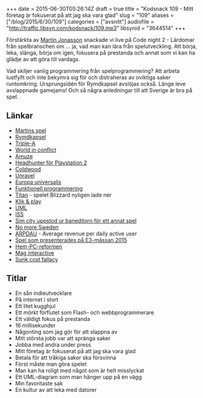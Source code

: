 +++
date = 2015-06-30T05:26:14Z
draft = true
title = "Kodsnack 109 - Mitt företag är fokuserat på att jag ska vara glad"
slug = "109"
aliases = ["/blog/2015/6/30/109"]
categories = ["avsnitt"]
audiofile = "http://traffic.libsyn.com/kodsnack/109.mp3"
libsynid = "3644514"
+++

Förstärkta av [Martin Jonasson](http://www.twitter.com/grapefrukt) snackade vi live på Code night 2 - Lärdomar från spelbranschen om … ja, vad man kan lära från spelutveckling. Att börja, leka, slänga, börja om igen, fokusera på prestanda och annat som vi kan ha glädje av att göra till vardags.

Vad skiljer vanlig programmering från spelprogrammering? Att arbeta lustfyllt och inte bekymra sig för och distraheras av oviktiga saker runtomkring. Ursprungsidén för Rymdkapsel avslöjas också. Länge leve avslappnade gamejams! Och så några anledningar till att Sverige är bra på spel.

## Länkar ##
* [Martins spel](http://grapefrukt.com/)
* [Rymdkapsel](http://rymdkapsel.com/)
* [Triple-A](https://en.wikipedia.org/wiki/AAA_%28video_game_industry%29)
* [World in conflict](https://en.wikipedia.org/wiki/World_in_Conflict)
* [Amuze](https://en.wikipedia.org/wiki/Amuze)
* [Headhunter för Playstation 2](https://en.wikipedia.org/wiki/Headhunter_%28video_game%29)
* [Coldwood](https://www.google.com/search?client=safari&rls=en&q=coldwood+interactive&ie=UTF-8&oe=UTF-8)
* [Unravel](http://www.unravelgame.com/welcome-to-unravel.html)
* [Europa universalis](https://en.wikipedia.org/wiki/Europa_Universalis)
* [Funktionell programmering](https://en.wikipedia.org/wiki/Functional_programming)
* [Titan](http://www.polygon.com/2014/9/23/6827535/blizzard-history-of-titan-mmo) - spelet Blizzard nyligen lade ner
* [Klik & play](https://www.glorioustrainwrecks.com/wiki/Klik_'n'_Play)
* [UML](https://en.wikipedia.org/wiki/Unified_Modeling_Language)
* [ISS](https://en.wikipedia.org/wiki/International_Space_Station)
* [Sim city uppstod ur baneditorn för ett annat spel](https://en.wikipedia.org/wiki/SimCity_%281989_video_game%29#History)
* [No more Sweden](http://nomoresweden.com/)
* [ARPDAU](https://en.wikipedia.org/wiki/Average_revenue_per_user) - Average revenue per daily active user
* [Spel som presenterades på E3-mässan 2015](http://www.ign.com/wikis/e3/Games_at_E3_2015)
* [Hem-PC-reformen](https://sv.wikipedia.org/wiki/Hem-PC)
* [Mag interactive](http://maginteractive.com/)
* [Sunk cost fallacy](https://en.wikipedia.org/wiki/Escalation_of_commitment)

## Titlar ##
* En sån indieutvecklare
* På internet i stort
* Ett litet kugghjul
* Ett mörkt förflutet som Flash- och webbprogrammerare
* Ett väldigt fokus på prestanda
* 16 millisekunder
* Någonting som jag gör för att slappna av
* Mitt största jobb var att spränga saker
* Jobba med andra under press
* Mitt företag är fokuserat på att jag ska vara glad
* Betala för att tråkiga saker ska försvinna
* Först måste man göra spelet
* Man kan ha roligt med något som är helt misslyckat
* Ett UML-diagram som man hänger upp på en vägg
* Min favoritaste sak
* En kultur av att leka med datorer